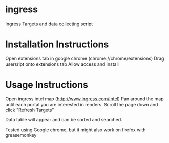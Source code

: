 ingress
=======

Ingress Targets and data collecting script

Installation Instructions
=======

Open extensions tab in google chrome (chrome://chrome/extensions)
Drag usersript onto extensions tab
Allow access and install

Usage Instructions
=======
Open ingress intel map (http://www.ingress.com/intel)
Pan around the map until each portal you are interested in renders.
Scroll the page down and click "Refresh Targets"

Data table will appear and can be sorted and searched.


Tested using Google chrome, but it might also work on firefox with greasemonkey